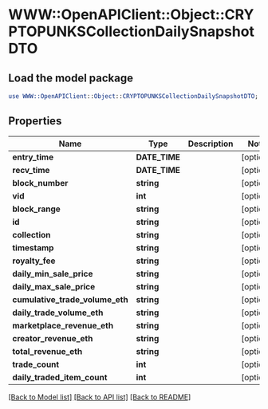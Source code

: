 # WWW::OpenAPIClient::Object::CRYPTOPUNKSCollectionDailySnapshotDTO

## Load the model package
```perl
use WWW::OpenAPIClient::Object::CRYPTOPUNKSCollectionDailySnapshotDTO;
```

## Properties
Name | Type | Description | Notes
------------ | ------------- | ------------- | -------------
**entry_time** | **DATE_TIME** |  | [optional] 
**recv_time** | **DATE_TIME** |  | [optional] 
**block_number** | **string** |  | [optional] 
**vid** | **int** |  | [optional] 
**block_range** | **string** |  | [optional] 
**id** | **string** |  | [optional] 
**collection** | **string** |  | [optional] 
**timestamp** | **string** |  | [optional] 
**royalty_fee** | **string** |  | [optional] 
**daily_min_sale_price** | **string** |  | [optional] 
**daily_max_sale_price** | **string** |  | [optional] 
**cumulative_trade_volume_eth** | **string** |  | [optional] 
**daily_trade_volume_eth** | **string** |  | [optional] 
**marketplace_revenue_eth** | **string** |  | [optional] 
**creator_revenue_eth** | **string** |  | [optional] 
**total_revenue_eth** | **string** |  | [optional] 
**trade_count** | **int** |  | [optional] 
**daily_traded_item_count** | **int** |  | [optional] 

[[Back to Model list]](../README.md#documentation-for-models) [[Back to API list]](../README.md#documentation-for-api-endpoints) [[Back to README]](../README.md)


